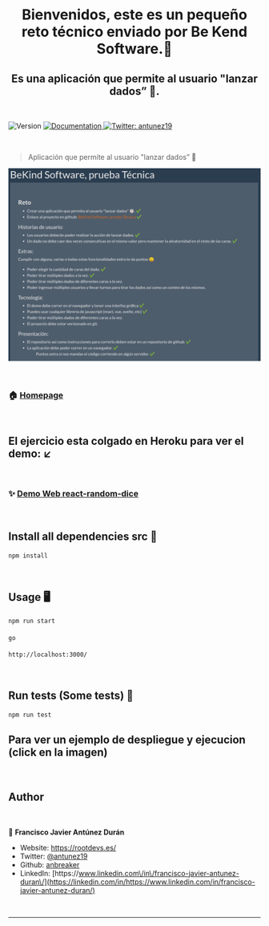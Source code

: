 <h1 align="center">Bienvenidos, este es un pequeño reto técnico enviado por Be Kend Software.👋</h1>

<h2 align="center">Es una aplicación que permite al usuario "lanzar dados” 🎲. </h2>
<br>
<p>
  <img alt="Version" src="https://img.shields.io/badge/version-0.1.0-blue.svg?cacheSeconds=2592000" />
  <a href="https://github.com/anbreaker/react-random-dice" target="_blank">
    <img alt="Documentation" src="https://img.shields.io/badge/documentation-yes-brightgreen.svg" />
  </a>
  <a href="https://twitter.com/antunez19" target="_blank">
    <img alt="Twitter: antunez19" src="https://img.shields.io/twitter/follow/antunez19.svg?style=social" />
  </a>
</p>
<br>

> Aplicación que permite al usuario &#34;lanzar dados” 🎲

[![](https://github.com/anbreaker/react-random-dice/blob/main/public/reto.png?raw=true)](https://roll-dice-react.herokuapp.com/)

<br>

### 🏠 [Homepage](https://github.com/anbreaker/react-random-dice)

<br>

## El ejercicio esta colgado en Heroku para ver el demo: ↙️

<br>

### ✨ [Demo Web react-random-dice](https://roll-dice-react.herokuapp.com/)

<br>

## Install all dependencies src 💾

```sh
npm install
```

<br>

## Usage 🖥️

```sh
npm run start

go

http://localhost:3000/
```

<br>

## Run tests (Some tests) 🧪

```sh
npm run test
```

## Para ver un ejemplo de despliegue y ejecucion (click en la imagen)

<br>

<!-- [![](https://github.com/anbreaker/react-random-dice/blob/main/public/reto.png?raw=true)](https://github.com/anbreaker/react-random-dice/blob/main/public/reto.png?raw=true) -->

## Author

<br>

👤 **Francisco Javier Antúnez Durán**

- Website: https://rootdevs.es/
- Twitter: [@antunez19](https://twitter.com/antunez19)
- Github: [anbreaker](https://github.com/anbreaker)
- LinkedIn: [https:\/\/www.linkedin.com\/in\/francisco-javier-antunez-duran\/](https://linkedin.com/in/https://www.linkedin.com/in/francisco-javier-antunez-duran/)

<br>

---
